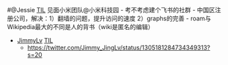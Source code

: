 
#@Jessie [TIL](TIL.md) 见面小米团队@小米科技园
    - 考不考虑建个飞书的社群
    - 中国区注册公司，解决：1）翻墙的问题，提升访问的速度 2）graphs的完善
    - roam与Wikipedia最大的不同是人的背书（wiki是匿名的编辑）
- [JimmyLv](JimmyLv.md) [TIL](TIL.md)
    - https://twitter.com/Jimmy_JingLv/status/1305181284734349313?s=20
